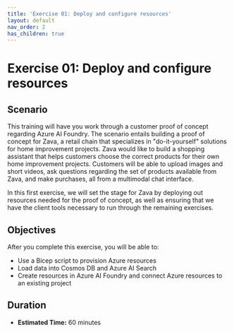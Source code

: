 ```yaml
---
title: 'Exercise 01: Deploy and configure resources'
layout: default
nav_order: 2
has_children: true
---
```


# Exercise 01: Deploy and configure resources

## Scenario

This training will have you work through a customer proof of concept regarding Azure AI Foundry. The scenario entails building a proof of concept for Zava, a retail chain that specializes in "do-it-yourself" solutions for home improvement projects. Zava would like to build a shopping assistant that helps customers choose the correct products for their own home improvement projects. Customers will be able to upload images and short videos, ask questions regarding the set of products available from Zava, and make purchases, all from a multimodal chat interface.

In this first exercise, we will set the stage for Zava by deploying out resources needed for the proof of concept, as well as ensuring that we have the client tools necessary to run through the remaining exercises.

## Objectives

After you complete this exercise, you will be able to:

* Use a Bicep script to provision Azure resources
* Load data into Cosmos DB and Azure AI Search
* Create resources in Azure AI Foundry and connect Azure resources to an existing project

## Duration

* **Estimated Time:** 60 minutes
